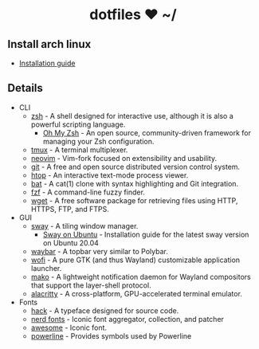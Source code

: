 <h1 align="center">dotfiles ❤ ~/</h1>

## Install arch linux
 - [Installation guide](./arch-install.md)

## Details

- CLI
    - [zsh](https://www.zsh.org) - A shell designed for interactive use, although it is also a powerful scripting language.
        - [Oh My Zsh](https://github.com/robbyrussell/oh-my-zsh) - An open source, community-driven framework for managing your Zsh configuration.
    - [tmux](https://github.com/tmux/tmux) - A terminal multiplexer.
    - [neovim](https://github.com/neovim/neovim) - Vim-fork focused on extensibility and usability.
    - [git](https://git-scm.com) - A free and open source distributed version control system.
    - [htop](https://github.com/hishamhm/htop) - An interactive text-mode process viewer.
    - [bat](https://github.com/sharkdp/bat) - A cat(1) clone with syntax highlighting and Git integration.
    - [fzf](https://github.com/junegunn/fzf) - A command-line fuzzy finder.
    - [wget](https://www.gnu.org/software/wget/) - A free software package for retrieving files using HTTP, HTTPS, FTP, and FTPS.
- GUI
    - [sway](https://swaywm.org/) - A tiling window manager.
        - [Sway on Ubuntu](https://llandy3d.github.io/sway-on-ubuntu/) - Installation guide for the latest sway version on Ubuntu 20.04
    - [waybar](https://github.com/Alexays/Waybar) - A topbar very similar to Polybar.
    - [wofi](https://github.com/DaveDavenport/rofi) - A pure GTK (and thus Wayland) customizable application launcher.
    - [mako](https://wayland.emersion.fr/mako/) - A lightweight notification daemon for Wayland compositors that support the layer-shell protocol.
    - [alacritty](https://github.com/jwilm/alacritty) - A cross-platform, GPU-accelerated terminal emulator.
- Fonts
    - [hack](https://sourcefoundry.org/hack/) - A typeface designed for source code.
    - [nerd fonts](https://www.nerdfonts.com/) - Iconic font aggregator, collection, and patcher
    - [awesome](https://github.com/FortAwesome/Font-Awesome) - Iconic font.
    - [powerline](https://github.com/powerline/fonts) - Provides symbols used by Powerline 

